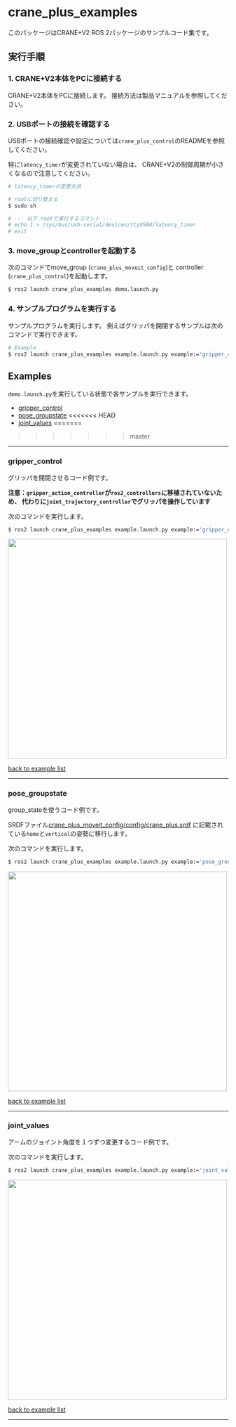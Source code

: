 # crane_plus_examples

このパッケージはCRANE+V2 ROS 2パッケージのサンプルコード集です。

## 実行手順

### 1. CRANE+V2本体をPCに接続する

CRANE+V2本体をPCに接続します。
接続方法は製品マニュアルを参照してください。

### 2. USBポートの接続を確認する

USBポートの接続確認や設定については`crane_plus_control`のREADMEを参照してください。

特に`latency_timer`が変更されていない場合は、
CRANE+V2の制御周期が小さくなるので注意してください。

```sh
# latency_timerの変更方法

# rootに切り替える
$ sudo sh

# --- 以下 rootで実行するコマンド ---
# echo 1 > /sys/bus/usb-serial/devices/ttyUSB0/latency_timer
# exit
```

### 3. move_groupとcontrollerを起動する

次のコマンドでmove_group (`crane_plus_moveit_config`)と
controller (`crane_plus_control`)を起動します。

```sh
$ ros2 launch crane_plus_examples demo.launch.py
```

### 4. サンプルプログラムを実行する

サンプルプログラムを実行します。
例えばグリッパを開閉するサンプルは次のコマンドで実行できます。

```sh
# Example
$ ros2 launch crane_plus_examples example.launch.py example:='gripper_control'
```

## Examples

`demo.launch.py`を実行している状態で各サンプルを実行できます。

- [gripper_control](#gripper_control)
- [pose_groupstate](#pose_groupstate)
<<<<<<< HEAD
- [joint_values](#joint_values)
=======
>>>>>>> master

---

### gripper_control

グリッパを開閉させるコード例です。

**注意：`gripper_action_controller`が`ros2_controllers`に移植されていないため、
代わりに`joint_trajectory_controller`でグリッパを操作しています**

次のコマンドを実行します。

```sh
$ ros2 launch crane_plus_examples example.launch.py example:='gripper_control'
```

<img src=https://rt-net.github.io/images/crane-plus/gripper_control.gif width=500px />

[back to example list](#examples)

---

### pose_groupstate

group_stateを使うコード例です。

SRDFファイル[crane_plus_moveit_config/config/crane_plus.srdf](../crane_plus_moveit_config/config/crane_plus.srdf)
に記載されている`home`と`vertical`の姿勢に移行します。

次のコマンドを実行します。

```sh
$ ros2 launch crane_plus_examples example.launch.py example:='pose_groupstate'
```

<img src=https://rt-net.github.io/images/crane-plus/pose_groupstate.gif width=500px />

[back to example list](#examples)

---

### joint_values 

アームのジョイント角度を１つずつ変更するコード例です。

次のコマンドを実行します。

```sh
$ ros2 launch crane_plus_examples example.launch.py example:='joint_values'
```

<img src=https://rt-net.github.io/images/crane-plus/joint_values.gif width=500px />

[back to example list](#examples)

---
